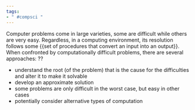 ```yaml
---
tags:
- " #compsci "
---
```


Computer problems come in large varieties, some are difficult while others are very easy. Regardless, in a computing environment, its resolution follows some {{set of procedures that convert an input into an output}}. When confronted by computationally difficult problems, there are several approaches:
??
- understand the root (of the problem) that is the cause for the difficulties and alter it to make it solvable
- develop an approximate solution
- some problems are only difficult in the worst case, but easy in other cases
- potentially consider alternative types of computation <!--SR:!2023-12-17,207,290-->